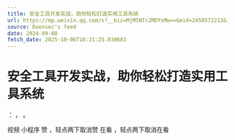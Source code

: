 ```yaml
---
title: 安全工具开发实战，助你轻松打造实用工具系统
url: https://mp.weixin.qq.com/s?__biz=MjM5NTc2MDYxMw==&mid=2458572213&idx=2&sn=0a850931b64c6e93dca7dd7dfca08972
source: Doonsec's feed
date: 2024-09-08
fetch_date: 2025-10-06T18:21:25.030683
---
```


# 安全工具开发实战，助你轻松打造实用工具系统

：
，
。

视频
小程序
赞
，轻点两下取消赞
在看
，轻点两下取消在看